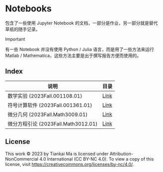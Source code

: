 # Notebooks

包含了一些使用 Jupyter Notebook 的文档，一部分是作业，另一部分就是替代草纸的随手记录。

> [!IMPORTANT]
> 有一些 Notebook 并没有使用 Python / Julia 语言，而是用了一些方法来运行 Matlab / Mathematica，这些方法主要是出于撰写报告方便而使用的。

## Index

| 说明 | 目录 |
| --- | --- |
| 数学实验 (2023Fall.001108.01) | [Link](./2023Fall.001108.01/README.md) |
| 符号计算软件 (2023Fall.001361.01) | [Link](./2023Fall.001361.01/README.md) |
| 微分几何 (2023Fall.Math3009.01) | [Link](./2023Fall.Math3009.01/README.md) |
| 微分方程引论 (2023Fall.Math3012.01) | [Link](./2023Fall.Math3012.01/README.md) |

## License

This work © 2023 by Tiankai Ma is licensed under Attribution-NonCommercial 4.0 International (CC BY-NC 4.0). To view a copy of this license, visit <https://creativecommons.org/licenses/by-nc/4.0/>.

